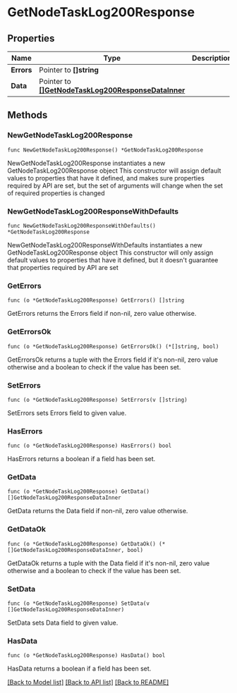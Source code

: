 # GetNodeTaskLog200Response

## Properties

Name | Type | Description | Notes
------------ | ------------- | ------------- | -------------
**Errors** | Pointer to **[]string** |  | [optional] 
**Data** | Pointer to [**[]GetNodeTaskLog200ResponseDataInner**](GetNodeTaskLog200ResponseDataInner.md) |  | [optional] 

## Methods

### NewGetNodeTaskLog200Response

`func NewGetNodeTaskLog200Response() *GetNodeTaskLog200Response`

NewGetNodeTaskLog200Response instantiates a new GetNodeTaskLog200Response object
This constructor will assign default values to properties that have it defined,
and makes sure properties required by API are set, but the set of arguments
will change when the set of required properties is changed

### NewGetNodeTaskLog200ResponseWithDefaults

`func NewGetNodeTaskLog200ResponseWithDefaults() *GetNodeTaskLog200Response`

NewGetNodeTaskLog200ResponseWithDefaults instantiates a new GetNodeTaskLog200Response object
This constructor will only assign default values to properties that have it defined,
but it doesn't guarantee that properties required by API are set

### GetErrors

`func (o *GetNodeTaskLog200Response) GetErrors() []string`

GetErrors returns the Errors field if non-nil, zero value otherwise.

### GetErrorsOk

`func (o *GetNodeTaskLog200Response) GetErrorsOk() (*[]string, bool)`

GetErrorsOk returns a tuple with the Errors field if it's non-nil, zero value otherwise
and a boolean to check if the value has been set.

### SetErrors

`func (o *GetNodeTaskLog200Response) SetErrors(v []string)`

SetErrors sets Errors field to given value.

### HasErrors

`func (o *GetNodeTaskLog200Response) HasErrors() bool`

HasErrors returns a boolean if a field has been set.

### GetData

`func (o *GetNodeTaskLog200Response) GetData() []GetNodeTaskLog200ResponseDataInner`

GetData returns the Data field if non-nil, zero value otherwise.

### GetDataOk

`func (o *GetNodeTaskLog200Response) GetDataOk() (*[]GetNodeTaskLog200ResponseDataInner, bool)`

GetDataOk returns a tuple with the Data field if it's non-nil, zero value otherwise
and a boolean to check if the value has been set.

### SetData

`func (o *GetNodeTaskLog200Response) SetData(v []GetNodeTaskLog200ResponseDataInner)`

SetData sets Data field to given value.

### HasData

`func (o *GetNodeTaskLog200Response) HasData() bool`

HasData returns a boolean if a field has been set.


[[Back to Model list]](../README.md#documentation-for-models) [[Back to API list]](../README.md#documentation-for-api-endpoints) [[Back to README]](../README.md)


